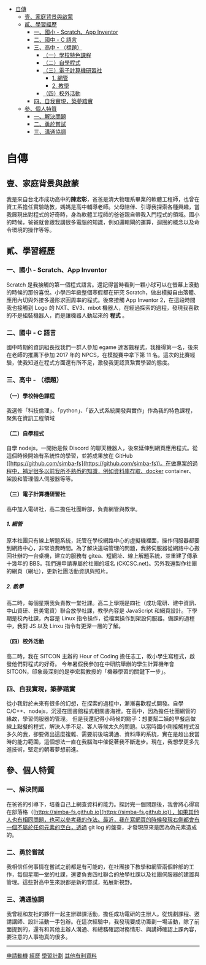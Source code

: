- [自傳](#%E8%87%AA%E5%82%B3)
  * [壹、家庭背景與啟蒙](#%E5%A3%B9%E5%AE%B6%E5%BA%AD%E8%83%8C%E6%99%AF%E8%88%87%E5%95%9F%E8%92%99)
  * [貳、學習經歷](#%E8%B2%B3%E5%AD%B8%E7%BF%92%E7%B6%93%E6%AD%B7)
    + [一、國小 - Scratch、App Inventor](#%E4%B8%80%E5%9C%8B%E5%B0%8F---scratchapp-inventor)
    + [二、國中 - C 語言](#%E4%BA%8C%E5%9C%8B%E4%B8%AD---c-%E8%AA%9E%E8%A8%80)
    + [三、高中 - （標題）](#%E4%B8%89%E9%AB%98%E4%B8%AD---%E6%A8%99%E9%A1%8C)
      - [（一）學校特色課程](#%E4%B8%80%E5%AD%B8%E6%A0%A1%E7%89%B9%E8%89%B2%E8%AA%B2%E7%A8%8B)
      - [（二）自學程式](#%E4%BA%8C%E8%87%AA%E5%AD%B8%E7%A8%8B%E5%BC%8F)
      - [（三）電子計算機研習社](#%E4%B8%89%E9%9B%BB%E5%AD%90%E8%A8%88%E7%AE%97%E6%A9%9F%E7%A0%94%E7%BF%92%E7%A4%BE)
        * [1. 網管](#1-%E7%B6%B2%E7%AE%A1)
        * [2. 教學](#2-%E6%95%99%E5%AD%B8)
      - [（四）校外活動](#%E5%9B%9B%E6%A0%A1%E5%A4%96%E6%B4%BB%E5%8B%95)
    + [四、自我實現，築夢踏實](#%E5%9B%9B%E8%87%AA%E6%88%91%E5%AF%A6%E7%8F%BE%E7%AF%89%E5%A4%A2%E8%B8%8F%E5%AF%A6)
  * [參、個人特質](#%E5%8F%83%E5%80%8B%E4%BA%BA%E7%89%B9%E8%B3%AA)
    + [一、解決問題](#%E4%B8%80%E8%A7%A3%E6%B1%BA%E5%95%8F%E9%A1%8C)
    + [二、勇於嘗試](#%E4%BA%8C%E5%8B%87%E6%96%BC%E5%98%97%E8%A9%A6)
    + [三、溝通協調](#%E4%B8%89%E6%BA%9D%E9%80%9A%E5%8D%94%E8%AA%BF)

# 自傳

## 壹、家庭背景與啟蒙
我是來自台北市成功高中的**陳宏彰**，爸爸是清大物理系畢業的軟體工程師，也曾在資工系擔任實驗助教，媽媽是高中輔導老師。父母陪伴、引導我探索各種興趣，當我展現出對程式的好奇時，身為軟體工程師的爸爸親自帶我入門程式的領域。國小的時候，爸爸就會跟我講很多電腦的知識，例如邏輯閘的運算，迴圈的概念以及命令環境的操作等等。

## 貳、學習經歷
### 一、國小 - Scratch、App Inventor
Scratch 是我接觸的第一個程式語言。還記得當時看到一顆小球可以在螢幕上滾動的時候的那份喜悅。小學四年級整個寒假都在研究 Scratch，做出模擬自由落體、應用內切與外接多邊形求圓周率的程式。後來接觸 App Inventor 2，在這段時間我也接觸到 Logo 的 NXT、EV3、mbot 機器人，在經過探索的過程，發現我喜歡的不是組裝機器人，而是讓機器人動起來的 **程式** 。
### 二、國中 - C 語言
國中時期的資訊組長找我們一群人參加 egame 達客飆程式，我獲得第一名，後來在老師的推薦下參加 2017 年的 NPCS，在模擬賽中拿下第 11 名。這次的比賽經驗，使我知道在程式方面還有所不足，激發我更認真紮實學習的態度。

### 三、高中 - （標題）
#### （一）學校特色課程
我選修「科技倫理」、「python」、「嵌入式系統開發與實作」作為我的特色課程，聚焦在資訊工程領域
#### （二）自學程式
自學 nodejs，一開始是做 Discord 的聊天機器人，後來延伸到網頁應用程式。從這個時候開始有系統性的學習，並將成果放在 GitHub ([https://github.com/simba-fs](https://github.com/simba-fs))。在做專案的過程中，補足很多以前我所不熟悉的知識，例如資料庫存取、docker container、 架設和管理個人伺服器等等。
#### （三）電子計算機研習社
高中加入電研社，高二擔任社團幹部，負責網管與教學。
##### 1. 網管
原本社團只有線上解題系統，託管在學校網路中心的虛擬機裡面，操作伺服器都要到網路中心，非常浪費時間。為了解決遠端管理的問題，我將伺服器從網路中心搬回社辦的一台桌機，建立的服務有 gitea、短網址、線上解題系統，並重建了傳承十幾年的 BBS。我們還申請專屬於社團的域名 (CKCSC.net)。另外我還製作社團的網頁（網址），更新社團活動資訊與照片。
##### 2. 教學
高二時，每個星期我負責教一堂社課。高二上學期是四社（成功電研、建中資訊、中山資研、景美電資）聯合放學社課，教學內容是 JavaScript 和網頁設計。下學期是校內社課，內容是 Linux 指令操作，從檔案操作到架設伺服器。備課的過程中，我對 JS 以及 Linxu 指令有更深一層的了解。
#### （四）校外活動
高二時，我在 SITCON 主辦的 Hour of Coding 擔任志工，教小學生寫程式，啟發他們對程式的好奇。
今年暑假我參加在中研院舉辦的學生計算機年會 SITCON，印象最深刻的是李宏毅教授的「機器學習的關鍵下一步」。
### 四、自我實現，築夢踏實
從小我對於未來有很多的幻想，在探索的過程中，漸漸喜歡程式開發。自學 C/C++、nodejs，沉浸在圖書館程式相關書海裡。在高中，因為擔任社團網管的緣故，學習伺服器的管理。
但是我還記得小時候的點子：想要幫二姨的早餐店做線上點餐的程式，解決人手不足、客人等候太久的問題。以當時國小剛接觸程式沒多久的我，卻要做出這麼複雜、需要前後端溝通、資料庫的系統，實在是超出我當時的能力範圍，這個想法一直在我腦海中催促著我不斷進步。現在，我想學更多先進技術，堅定的朝著夢想前進。

## 參、個人特質
### 一、解決問題
在爸爸的引導下，培養自己上網查資料的能力。探討完一個問題後，我會將心得寫在部落格（[https://simba-fs.github.io](https://simba-fs.github.io)），如果其他人也有相同問題，也可以參考我的作法。最近，我在寫網頁的時候發現右側都會有一個不屬於任何元素的空白，透過 git log 的盤查，才發現原來是因為偽元素造成的。
### 二、勇於嘗試
我相信任何事情在嘗試之前都是有可能的，在社團接下教學和網管兩個幹部的工作，每個星期一堂的社課，還要負責四社聯合的放學社課以及社團伺服器的建置與管理。這些對高中生來說都是新的嘗試，拓展新視野。
### 三、溝通協調
我曾經和友社的夥伴一起主辦聯課活動，擔任成功電研的主辦人。從規劃課程、邀請講師、設計活動一手包辦。在這次經驗中，我發現要成功籌劃一場活動，除了前面提到的，還有和其他主辦人溝通、和總務確認財務情形、與講師確認上課內容，要注意的人事物真的很多。

---

[申請動機](./applyMotiv.html)
[經歷](./experience.html)
[學習計劃](./studyPlan.html)
[其他有利資料](./others.html)
